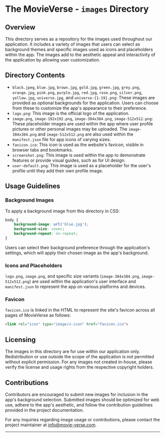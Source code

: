 # The MovieVerse - `images` Directory

## Overview

This directory serves as a repository for the images used throughout our application. It includes a variety of images that users can select as background themes and specific images used as icons and placeholders within the app. The images add to the aesthetic appeal and interactivity of the application by allowing user customization.

## Directory Contents

- `black.jpeg`, `blue.jpg`, `brown.jpg`, `gold.jpg`, `green.jpg`, `grey.png`, `orange.jpg`, `pink.png`, `purple.jpg`, `red.jpg`, `rose.png`, `silver.png`, `yellow.jpg`, `universe.jpg`, and `universe-{1-19}.png`: These images are provided as optional backgrounds for the application. Users can choose from these to customize the app's appearance to their preference.
- `logo.png`: This image is the official logo of the application.
- `image.png`, `image-192x192.png`, `image-384x384.png`, `image-512x512.png`: These placeholder images are used within the app where user profile pictures or other personal images may be uploaded. The `image-384x384.png` and `image-512x512.png` are also used within the `manifest.json` file for app icons of varying sizes.
- `favicon.ico`: This icon is used as the website's favicon, visible in browser tabs and bookmarks.
- `screenshot.png`: This image is used within the app to demonstrate features or provide visual guides, such as for UI design.
- `user-default.png`: This image is used as a placeholder for the user's profile until they add their own profile image.

## Usage Guidelines

### Background Images

To apply a background image from this directory in CSS:

```css
body {
    background-image: url('blue.jpg');
    background-size: cover;
    background-repeat: no-repeat;
}
```

Users can select their background preference through the application's settings, which will apply their chosen image as the app's background.

### Icons and Placeholders

`logo.png`, `image.png`, and specific size variants (`image-384x384.png`, `image-512x512.png`) are used within the application's user interface and `manifest.json` to represent the app on various platforms and devices.

### Favicon

`favicon.ico` is linked in the HTML to represent the site's favicon across all pages of MovieVerse as follows:

```html
<link rel="icon" type="image/x-icon" href="favicon.ico">
```

## Licensing

The images in this directory are for use within our application only. Redistribution or use outside the scope of the application is not permitted without explicit permission. For any images not created in-house, please verify the license and usage rights from the respective copyright holders.

## Contributions

Contributors are encouraged to submit new images for inclusion in the app's background selection. Submitted images should be optimized for web use, adhere to the app's aesthetic, and follow the contribution guidelines provided in the project documentation.

For any inquiries regarding image usage or contributions, please contact the project maintainer at [info@movie-verse.com](mailto:info@movie-verse.com).

---
